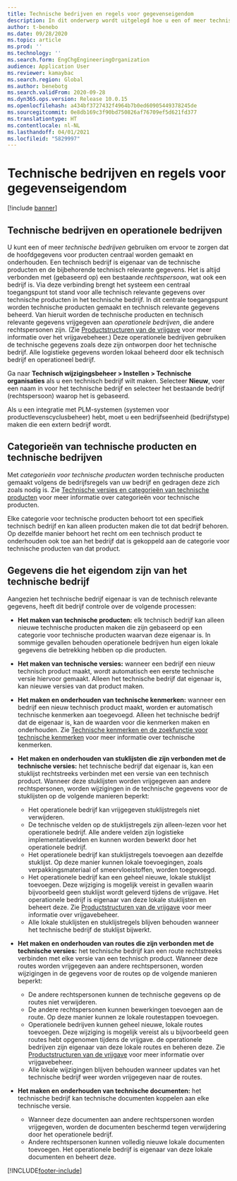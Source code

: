 ```yaml
---
title: Technische bedrijven en regels voor gegevenseigendom
description: In dit onderwerp wordt uitgelegd hoe u een of meer technische bedrijven kunt gebruiken om ervoor te zorgen dat de hoofdgegevens voor producten centraal worden gemaakt en onderhouden. Een technisch bedrijf staat voor het bedrijf dat eigenaar is van de technische producten en de technisch relevante gegevens.
author: t-benebo
ms.date: 09/28/2020
ms.topic: article
ms.prod: ''
ms.technology: ''
ms.search.form: EngChgEngineeringOrganization
audience: Application User
ms.reviewer: kamaybac
ms.search.region: Global
ms.author: benebotg
ms.search.validFrom: 2020-09-28
ms.dyn365.ops.version: Release 10.0.15
ms.openlocfilehash: a434bf3727432f4964b7b0ed60905449378245de
ms.sourcegitcommit: 0e8db169c3f90bd750826af76709ef5d621fd377
ms.translationtype: HT
ms.contentlocale: nl-NL
ms.lasthandoff: 04/01/2021
ms.locfileid: "5829997"
---
```

# <a name="engineering-companies-and-data-ownership-rules"></a>Technische bedrijven en regels voor gegevenseigendom

[!include [banner](../includes/banner.md)]

## <a name="engineering-companies-and-operational-companies"></a>Technische bedrijven en operationele bedrijven

U kunt een of meer *technische bedrijven* gebruiken om ervoor te zorgen dat de hoofdgegevens voor producten centraal worden gemaakt en onderhouden. Een technisch bedrijf is eigenaar van de technische producten en de bijbehorende technisch relevante gegevens. Het is altijd verbonden met (gebaseerd op) een bestaande *rechtspersoon*, wat ook een bedrijf is. Via deze verbinding brengt het systeem een centraal toegangspunt tot stand voor alle technisch relevante gegevens over technische producten in het technische bedrijf. In dit centrale toegangspunt worden technische producten gemaakt en technisch relevante gegevens beheerd. Van hieruit worden de technische producten en technisch relevante gegevens vrijgegeven aan *operationele bedrijven*, die andere rechtspersonen zijn. (Zie [Productstructuren van de vrijgave](release-product-structure.md) voor meer informatie over het vrijgavebeheer.) Deze operationele bedrijven gebruiken de technische gegevens zoals deze zijn ontworpen door het technische bedrijf. Alle logistieke gegevens worden lokaal beheerd door elk technisch bedrijf en operationeel bedrijf.

Ga naar **Technisch wijzigingsbeheer \> Instellen \> Technische organisaties** als u een technisch bedrijf wilt maken. Selecteer **Nieuw**, voer een naam in voor het technische bedrijf en selecteer het bestaande bedrijf (rechtspersoon) waarop het is gebaseerd.

Als u een integratie met PLM-systemen (systemen voor productlevenscyclusbeheer) hebt, moet u een bedrijfseenheid (bedrijfstype) maken die een extern bedrijf wordt.

## <a name="engineering-product-categories-and-engineering-companies"></a>Categorieën van technische producten en technische bedrijven

Met *categorieën voor technische producten* worden technische producten gemaakt volgens de bedrijfsregels van uw bedrijf en gedragen deze zich zoals nodig is. Zie [Technische versies en categorieën van technische producten](engineering-versions-product-category.md) voor meer informatie over categorieën voor technische producten.

Elke categorie voor technische producten behoort tot een specifiek technisch bedrijf en kan alleen producten maken die tot dat bedrijf behoren. Op dezelfde manier behoort het recht om een technisch product te onderhouden ook toe aan het bedrijf dat is gekoppeld aan de categorie voor technische producten van dat product.

## <a name="data-that-is-owned-by-the-engineering-company"></a>Gegevens die het eigendom zijn van het technische bedrijf

Aangezien het technische bedrijf eigenaar is van de technisch relevante gegevens, heeft dit bedrijf controle over de volgende processen:

- **Het maken van technische producten:** elk technisch bedrijf kan alleen nieuwe technische producten maken die zijn gebaseerd op een categorie voor technische producten waarvan deze eigenaar is. In sommige gevallen behouden operationele bedrijven hun eigen lokale gegevens die betrekking hebben op die producten.
- **Het maken van technische versies:** wanneer een bedrijf een nieuw technisch product maakt, wordt automatisch een eerste technische versie hiervoor gemaakt. Alleen het technische bedrijf dat eigenaar is, kan nieuwe versies van dat product maken.
- **Het maken en onderhouden van technische kenmerken:** wanneer een bedrijf een nieuw technisch product maakt, worden er automatisch technische kenmerken aan toegevoegd. Alleen het technische bedrijf dat de eigenaar is, kan de waarden voor die kenmerken maken en onderhouden. Zie [Technische kenmerken en de zoekfunctie voor technische kenmerken](engineering-attributes-and-search.md) voor meer informatie over technische kenmerken.
- **Het maken en onderhouden van stuklijsten die zijn verbonden met de technische versies:** het technische bedrijf dat eigenaar is, kan een stuklijst rechtstreeks verbinden met een versie van een technisch product. Wanneer deze stuklijsten worden vrijgegeven aan andere rechtspersonen, worden wijzigingen in de technische gegevens voor de stuklijsten op de volgende manieren beperkt:

    - Het operationele bedrijf kan vrijgegeven stuklijstregels niet verwijderen.
    - De technische velden op de stuklijstregels zijn alleen-lezen voor het operationele bedrijf. Alle andere velden zijn logistieke implementatievelden en kunnen worden bewerkt door het operationele bedrijf.
    - Het operationele bedrijf kan stuklijstregels toevoegen aan dezelfde stuklijst. Op deze manier kunnen lokale toevoegingen, zoals verpakkingsmateriaal of smeervloeistoffen, worden toegevoegd.
    - Het operationele bedrijf kan een geheel nieuwe, lokale stuklijst toevoegen. Deze wijziging is mogelijk vereist in gevallen waarin bijvoorbeeld geen stuklijst wordt geleverd tijdens de vrijgave. Het operationele bedrijf is eigenaar van deze lokale stuklijsten en beheert deze. Zie [Productstructuren van de vrijgave](release-product-structure.md) voor meer informatie over vrijgavebeheer.
    - Alle lokale stuklijsten en stuklijstregels blijven behouden wanneer het technische bedrijf de stuklijst bijwerkt.

- **Het maken en onderhouden van routes die zijn verbonden met de technische versies:** het technische bedrijf kan een route rechtstreeks verbinden met elke versie van een technisch product. Wanneer deze routes worden vrijgegeven aan andere rechtspersonen, worden wijzigingen in de gegevens voor de routes op de volgende manieren beperkt:

    - De andere rechtspersonen kunnen de technische gegevens op de routes niet verwijderen.
    - De andere rechtspersonen kunnen bewerkingen toevoegen aan de route. Op deze manier kunnen ze lokale routestappen toevoegen.
    - Operationele bedrijven kunnen geheel nieuwe, lokale routes toevoegen. Deze wijziging is mogelijk vereist als u bijvoorbeeld geen routes hebt opgenomen tijdens de vrijgave. de operationele bedrijven zijn eigenaar van deze lokale routes en beheren deze. Zie [Productstructuren van de vrijgave](release-product-structure.md) voor meer informatie over vrijgavebeheer.
    - Alle lokale wijzigingen blijven behouden wanneer updates van het technische bedrijf weer worden vrijgegeven naar de routes.

- **Het maken en onderhouden van technische documenten:** het technische bedrijf kan technische documenten koppelen aan elke technische versie.

    - Wanneer deze documenten aan andere rechtspersonen worden vrijgegeven, worden de documenten beschermd tegen verwijdering door het operationele bedrijf.
    - Andere rechtspersonen kunnen volledig nieuwe lokale documenten toevoegen. Het operationele bedrijf is eigenaar van deze lokale documenten en beheert deze.


[!INCLUDE[footer-include](../../includes/footer-banner.md)]